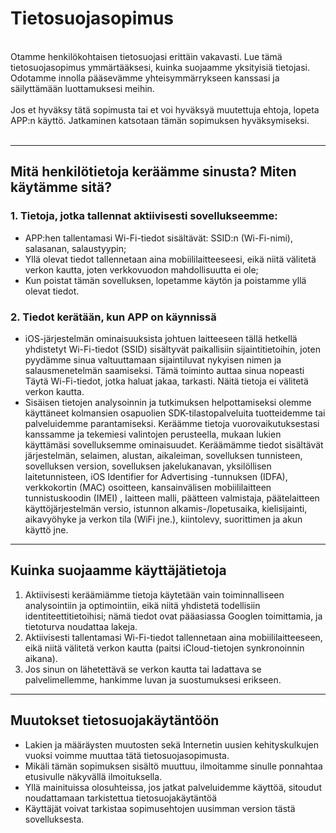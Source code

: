 # Tietosuojasopimus
<br>
Otamme henkilökohtaisen tietosuojasi erittäin vakavasti. Lue tämä tietosuojasopimus ymmärtääksesi, kuinka suojaamme yksityisiä tietojasi. Odotamme innolla pääsevämme yhteisymmärrykseen kanssasi ja säilyttämään luottamuksesi meihin.
<br><br>Jos et hyväksy tätä sopimusta tai et voi hyväksyä muutettuja ehtoja, lopeta APP:n käyttö. Jatkaminen katsotaan tämän sopimuksen hyväksymiseksi.
<br><br>

***

## Mitä henkilötietoja keräämme sinusta? Miten käytämme sitä?
### 1. Tietoja, jotka tallennat aktiivisesti sovellukseemme:
   - APP:hen tallentamasi Wi-Fi-tiedot sisältävät: SSID:n (Wi-Fi-nimi), salasanan, salaustyypin;
   - Yllä olevat tiedot tallennetaan aina mobiililaitteeseesi, eikä niitä välitetä verkon kautta, joten verkkovuodon mahdollisuutta ei ole;
   - Kun poistat tämän sovelluksen, lopetamme käytön ja poistamme yllä olevat tiedot.


### 2. Tiedot kerätään, kun APP on käynnissä
   - iOS-järjestelmän ominaisuuksista johtuen laitteeseen tällä hetkellä yhdistetyt Wi-Fi-tiedot (SSID) sisältyvät paikallisiin sijaintitietoihin, joten pyydämme sinua valtuuttamaan sijaintiluvat nykyisen nimen ja salausmenetelmän saamiseksi. Tämä toiminto auttaa sinua nopeasti Täytä Wi-Fi-tiedot, jotka haluat jakaa, tarkasti. Näitä tietoja ei välitetä verkon kautta.
   - Sisäisen tietojen analysoinnin ja tutkimuksen helpottamiseksi olemme käyttäneet kolmansien osapuolien SDK-tilastopalveluita tuotteidemme tai palveluidemme parantamiseksi. Keräämme tietoja vuorovaikutuksestasi kanssamme ja tekemiesi valintojen perusteella, mukaan lukien käyttämäsi sovelluksemme ominaisuudet. Keräämämme tiedot sisältävät järjestelmän, selaimen, alustan, aikaleiman, sovelluksen tunnisteen, sovelluksen version, sovelluksen jakelukanavan, yksilöllisen laitetunnisteen, iOS Identifier for Advertising -tunnuksen (IDFA), verkkokortin (MAC) osoitteen, kansainvälisen mobiililaitteen tunnistuskoodin (IMEI) , laitteen malli, päätteen valmistaja, päätelaitteen käyttöjärjestelmän versio, istunnon alkamis-/lopetusaika, kielisijainti, aikavyöhyke ja verkon tila (WiFi jne.), kiintolevy, suorittimen ja akun käyttö jne.

 

***
## Kuinka suojaamme käyttäjätietoja
   1. Aktiivisesti keräämiämme tietoja käytetään vain toiminnalliseen analysointiin ja optimointiin, eikä niitä yhdistetä todellisiin identiteettitietoihisi; nämä tiedot ovat pääasiassa Googlen toimittamia, ja tietoturva noudattaa lakeja.
   2. Aktiivisesti tallentamasi Wi-Fi-tiedot tallennetaan aina mobiililaitteeseen, eikä niitä välitetä verkon kautta (paitsi iCloud-tietojen synkronoinnin aikana).
   3. Jos sinun on lähetettävä se verkon kautta tai ladattava se palvelimellemme, hankimme luvan ja suostumuksesi erikseen.
***

## Muutokset tietosuojakäytäntöön
   - Lakien ja määräysten muutosten sekä Internetin uusien kehityskulkujen vuoksi voimme muuttaa tätä tietosuojasopimusta.
   - Mikäli tämän sopimuksen sisältö muuttuu, ilmoitamme sinulle ponnahtaa etusivulle näkyvällä ilmoituksella.
   - Yllä mainituissa olosuhteissa, jos jatkat palveluidemme käyttöä, sitoudut noudattamaan tarkistettua tietosuojakäytäntöä
   - Käyttäjät voivat tarkistaa sopimusehtojen uusimman version tästä sovelluksesta.
